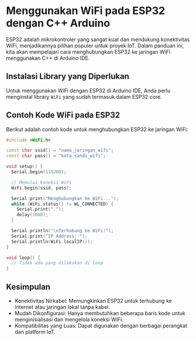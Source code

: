 # Menggunakan WiFi pada ESP32 dengan C++ Arduino

ESP32 adalah mikrokontroler yang sangat kuat dan mendukung konektivitas WiFi, menjadikannya pilihan populer untuk proyek IoT. Dalam panduan ini, kita akan mempelajari cara menghubungkan ESP32 ke jaringan WiFi menggunakan C++ di Arduino IDE.

## Instalasi Library yang Diperlukan

Untuk menggunakan WiFi dengan ESP32 di Arduino IDE, Anda perlu menginstal library `WiFi` yang sudah termasuk dalam ESP32 core.

## Contoh Kode WiFi pada ESP32

Berikut adalah contoh kode untuk menghubungkan ESP32 ke jaringan WiFi:

```cpp
#include <WiFi.h>

const char ssid[] = "nama_jaringan_wifi";
const char pass[] = "kata_sandi_wifi";

void setup() {
  Serial.begin(115200);

  // Memulai koneksi WiFi
  WiFi.begin(ssid, pass);

  Serial.print("Menghubungkan ke WiFi...");
  while (WiFi.status() != WL_CONNECTED) {
    Serial.print(".");
    delay(1000);
  }

  Serial.println("\nTerhubung ke WiFi!");
  Serial.print("IP Address: ");
  Serial.println(WiFi.localIP());
}

void loop() {
  // Tidak ada yang dilakukan di loop
}
```

## Kesimpulan

- Konektivitas Nirkabel: Memungkinkan ESP32 untuk terhubung ke internet atau jaringan lokal tanpa kabel.
- Mudah Dikonfigurasi: Hanya membutuhkan beberapa baris kode untuk menginisialisasi dan mengelola koneksi WiFi.
- Kompatibilitas yang Luas: Dapat digunakan dengan berbagai perangkat dan platform IoT.